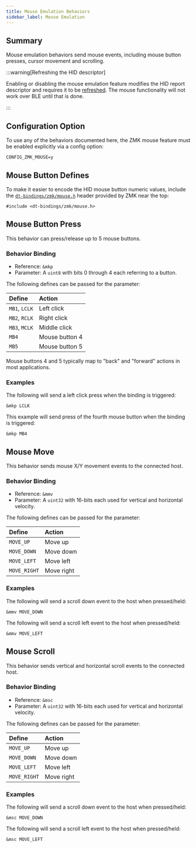 ```yaml
---
title: Mouse Emulation Behaviors
sidebar_label: Mouse Emulation
---
```


## Summary

Mouse emulation behaviors send mouse events, including mouse button presses, cursor movement and scrolling.

:::warning[Refreshing the HID descriptor]

Enabling or disabling the mouse emulation feature modifies the HID report descriptor and requires it to be [refreshed](../features/bluetooth.md#refreshing-the-hid-descriptor).
The mouse functionality will not work over BLE until that is done.

:::

## Configuration Option

To use any of the behaviors documented here, the ZMK mouse feature must be enabled explicitly via a config option:

```
CONFIG_ZMK_MOUSE=y
```

## Mouse Button Defines

To make it easier to encode the HID mouse button numeric values, include
the [`dt-bindings/zmk/mouse.h`](https://github.com/zmkfirmware/zmk/blob/main/app/include/dt-bindings/zmk/mouse.h) header
provided by ZMK near the top:

```
#include <dt-bindings/zmk/mouse.h>
```

## Mouse Button Press

This behavior can press/release up to 5 mouse buttons.

### Behavior Binding

- Reference: `&mkp`
- Parameter: A `uint8` with bits 0 through 4 each referring to a button.

The following defines can be passed for the parameter:

| Define        | Action         |
| :------------ | :------------- |
| `MB1`, `LCLK` | Left click     |
| `MB2`, `RCLK` | Right click    |
| `MB3`, `MCLK` | Middle click   |
| `MB4`         | Mouse button 4 |
| `MB5`         | Mouse button 5 |

Mouse buttons 4 and 5 typically map to "back" and "forward" actions in most applications.

### Examples

The following will send a left click press when the binding is triggered:

```
&mkp LCLK
```

This example will send press of the fourth mouse button when the binding is triggered:

```
&mkp MB4
```

## Mouse Move

This behavior sends mouse X/Y movement events to the connected host.

### Behavior Binding

- Reference: `&mmv`
- Parameter: A `uint32` with 16-bits each used for vertical and horizontal velocity.

The following defines can be passed for the parameter:

| Define       | Action     |
| :----------- | :--------- |
| `MOVE_UP`    | Move up    |
| `MOVE_DOWN`  | Move down  |
| `MOVE_LEFT`  | Move left  |
| `MOVE_RIGHT` | Move right |

### Examples

The following will send a scroll down event to the host when pressed/held:

```
&mmv MOVE_DOWN
```

The following will send a scroll left event to the host when pressed/held:

```
&mmv MOVE_LEFT
```

## Mouse Scroll

This behavior sends vertical and horizontal scroll events to the connected host.

### Behavior Binding

- Reference: `&msc`
- Parameter: A `uint32` with 16-bits each used for vertical and horizontal velocity.

The following defines can be passed for the parameter:

| Define       | Action     |
| :----------- | :--------- |
| `MOVE_UP`    | Move up    |
| `MOVE_DOWN`  | Move down  |
| `MOVE_LEFT`  | Move left  |
| `MOVE_RIGHT` | Move right |

### Examples

The following will send a scroll down event to the host when pressed/held:

```
&msc MOVE_DOWN
```

The following will send a scroll left event to the host when pressed/held:

```
&msc MOVE_LEFT
```

